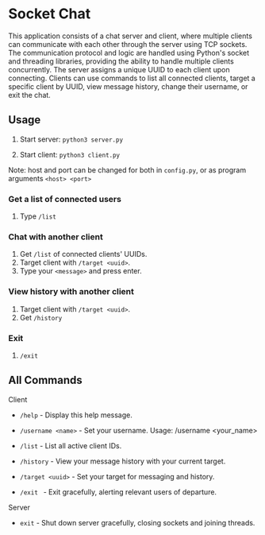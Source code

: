 # Socket Chat

This application consists of a chat server and client, where multiple clients can communicate with each other through the server using TCP sockets. The communication protocol and logic are handled using Python's socket and threading libraries, providing the ability to handle multiple clients concurrently. The server assigns a unique UUID to each client upon connecting. Clients can use commands to list all connected clients, target a specific client by UUID, view message history, change their username, or exit the chat.

## Usage

1. Start server:
   `python3 server.py`

2. Start client:
   `python3 client.py`

Note: host and port can be changed for both in `config.py`, or as program arguments `<host> <port>`

### Get a list of connected users

1. Type `/list`

### Chat with another client

1.  Get `/list` of connected clients' UUIDs.
2.  Target client with `/target <uuid>`.
3.  Type your `<message>` and press enter.

### View history with another client

1. Target client with `/target <uuid>`.
2. Get `/history`

### Exit

1. `/exit`

## All Commands

Client

- `/help` - Display this help message.

- `/username <name>` - Set your username. Usage: /username <your_name>

- `/list` - List all active client IDs.

- `/history` - View your message history with your current target.

- `/target <uuid>` - Set your target for messaging and history.

- `/exit ` - Exit gracefully, alerting relevant users of departure.

Server

- `exit` - Shut down server gracefully, closing sockets and joining threads.
